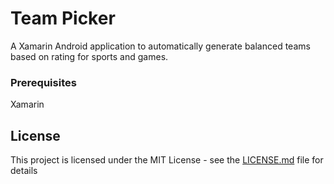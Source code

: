 # Team Picker

A Xamarin Android application to automatically generate balanced teams based on rating for sports and games.

### Prerequisites

Xamarin

## License

This project is licensed under the MIT License - see the [LICENSE.md](LICENSE.md) file for details
